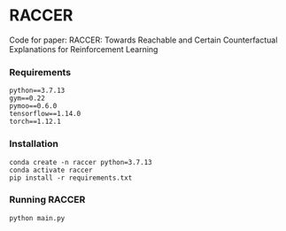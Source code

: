 # RACCER
Code for paper: RACCER: Towards Reachable and Certain Counterfactual Explanations for Reinforcement Learning

### Requirements

```{shell}
python==3.7.13
gym==0.22
pymoo==0.6.0
tensorflow==1.14.0
torch==1.12.1
```

### Installation

```{bash}
conda create -n raccer python=3.7.13
conda activate raccer
pip install -r requirements.txt
```

### Running RACCER

```{bash}
python main.py
```
